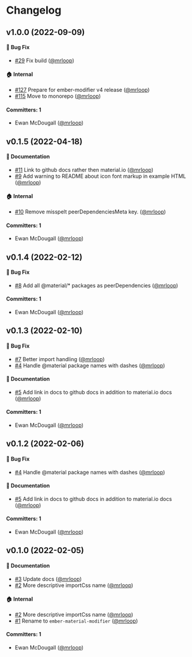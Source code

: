 # Changelog






## v1.0.0 (2022-09-09)

#### :bug: Bug Fix
* [#29](https://github.com/mrloop/ember-material-modifier/pull/29) Fix build ([@mrloop](https://github.com/mrloop))

#### :house: Internal
* [#127](https://github.com/mrloop/ember-material-modifier/pull/127) Prepare for ember-modifier v4 release ([@mrloop](https://github.com/mrloop))
* [#115](https://github.com/mrloop/ember-material-modifier/pull/115) Move to monorepo ([@mrloop](https://github.com/mrloop))

#### Committers: 1
- Ewan McDougall ([@mrloop](https://github.com/mrloop))

## v0.1.5 (2022-04-18)

#### :memo: Documentation
* [#11](https://github.com/mrloop/ember-material-modifier/pull/11) Link to github docs rather then material.io ([@mrloop](https://github.com/mrloop))
* [#9](https://github.com/mrloop/ember-material-modifier/pull/9) Add warning to README about icon font markup in example HTML ([@mrloop](https://github.com/mrloop))

#### :house: Internal
* [#10](https://github.com/mrloop/ember-material-modifier/pull/10) Remove misspelt peerDependenciesMeta key. ([@mrloop](https://github.com/mrloop))

#### Committers: 1
- Ewan McDougall ([@mrloop](https://github.com/mrloop))

## v0.1.4 (2022-02-12)

#### :bug: Bug Fix
* [#8](https://github.com/mrloop/ember-material-modifier/pull/8) Add all @material/* packages as peerDependencies ([@mrloop](https://github.com/mrloop))

#### Committers: 1
- Ewan McDougall ([@mrloop](https://github.com/mrloop))

## v0.1.3 (2022-02-10)

#### :bug: Bug Fix
* [#7](https://github.com/mrloop/ember-material-modifier/pull/7) Better import handling ([@mrloop](https://github.com/mrloop))
* [#4](https://github.com/mrloop/ember-material-modifier/pull/4) Handle @material package names with dashes ([@mrloop](https://github.com/mrloop))

#### :memo: Documentation
* [#5](https://github.com/mrloop/ember-material-modifier/pull/5) Add link in docs to github docs in addition to material.io docs ([@mrloop](https://github.com/mrloop))

#### Committers: 1
- Ewan McDougall ([@mrloop](https://github.com/mrloop))

## v0.1.2 (2022-02-06)

#### :bug: Bug Fix
* [#4](https://github.com/mrloop/ember-material-modifier/pull/4) Handle @material package names with dashes ([@mrloop](https://github.com/mrloop))

#### :memo: Documentation
* [#5](https://github.com/mrloop/ember-material-modifier/pull/5) Add link in docs to github docs in addition to material.io docs ([@mrloop](https://github.com/mrloop))

#### Committers: 1
- Ewan McDougall ([@mrloop](https://github.com/mrloop))

## v0.1.0 (2022-02-05)

#### :memo: Documentation
* [#3](https://github.com/mrloop/ember-material-modifier/pull/3) Update docs ([@mrloop](https://github.com/mrloop))
* [#2](https://github.com/mrloop/ember-material-modifier/pull/2) More descriptive importCss name ([@mrloop](https://github.com/mrloop))

#### :house: Internal
* [#2](https://github.com/mrloop/ember-material-modifier/pull/2) More descriptive importCss name ([@mrloop](https://github.com/mrloop))
* [#1](https://github.com/mrloop/ember-material-modifier/pull/1) Rename to `ember-material-modifier` ([@mrloop](https://github.com/mrloop))

#### Committers: 1
- Ewan McDougall ([@mrloop](https://github.com/mrloop))
